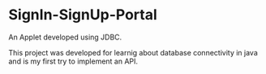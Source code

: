 # SignIn-SignUp-Portal
An Applet developed using JDBC.

This project was developed for learnig about database connectivity in java and is my first try to implement an API.
